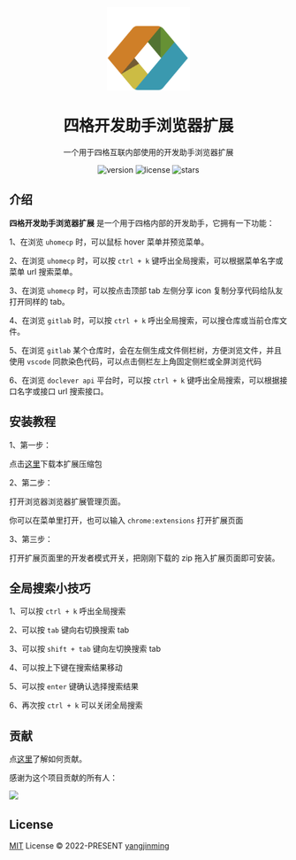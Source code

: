 <div align="center">
  <a href="https://github.com/2214962083/segi-helper-browser-extensions/">
    <img src="./docs/imgs/logo.png" width="150">
  </a>
  <h1>四格开发助手浏览器扩展</h1>
  <p>一个用于四格互联内部使用的开发助手浏览器扩展</p>
  <p>
    <img src="https://img.shields.io/github/package-json/v/2214962083/segi-helper-browser-extensions" alt="version">
    <img src="https://img.shields.io/github/license/2214962083/segi-helper-browser-extensions" alt="license">
    <img src="https://img.shields.io/github/stars/2214962083/segi-helper-browser-extensions?style=social" alt="stars">
  </p>
</div>

## 介绍

**四格开发助手浏览器扩展** 是一个用于四格内部的开发助手，它拥有一下功能：

1、在浏览 `uhomecp` 时，可以鼠标 hover 菜单并预览菜单。

2、在浏览 `uhomecp` 时，可以按 `ctrl + k` 键呼出全局搜索，可以根据菜单名字或菜单 url 搜索菜单。

3、在浏览 `uhomecp` 时，可以按点击顶部 tab 左侧分享 icon 复制分享代码给队友打开同样的 tab。

4、在浏览 `gitlab` 时，可以按 `ctrl + k` 呼出全局搜索，可以搜仓库或当前仓库文件。

5、在浏览 `gitlab` 某个仓库时，会在左侧生成文件侧栏树，方便浏览文件，并且使用 `vscode` 同款染色代码，可以点击侧栏左上角固定侧栏或全屏浏览代码

6、在浏览 `doclever api` 平台时，可以按 `ctrl + k` 键呼出全局搜索，可以根据接口名字或接口 url 搜索接口。

## 安装教程

1、第一步：

点击[这里](https://github.com/2214962083/segi-helper-browser-extensions/releases/latest/download/extension.zip)下载本扩展压缩包

2、第二步：

打开浏览器浏览器扩展管理页面。

你可以在菜单里打开，也可以输入 `chrome:extensions` 打开扩展页面

3、第三步：

打开扩展页面里的开发者模式开关，把刚刚下载的 zip 拖入扩展页面即可安装。

## 全局搜索小技巧

1、可以按 `ctrl + k` 呼出全局搜索

2、可以按 `tab` 键向右切换搜索 tab

3、可以按 `shift + tab` 键向左切换搜索 tab

4、可以按上下键在搜索结果移动

5、可以按 `enter` 键确认选择搜索结果

6、再次按 `ctrl + k` 可以关闭全局搜索

## 贡献

点[这里](https://github.com/2214962083/segi-helper-browser-extensions/blob/master/CONTRIBUTING.md)了解如何贡献。

感谢为这个项目贡献的所有人：

<a href="https://github.com/2214962083/segi-helper-browser-extensions/graphs/contributors">
  <img src="https://contrib.rocks/image?repo=2214962083/segi-helper-browser-extensions" />
</a>

## License

[MIT](https://github.com/2214962083/segi-helper-browser-extensions/blob/master/LICENSE) License © 2022-PRESENT [yangjinming](https://github.com/2214962083)
